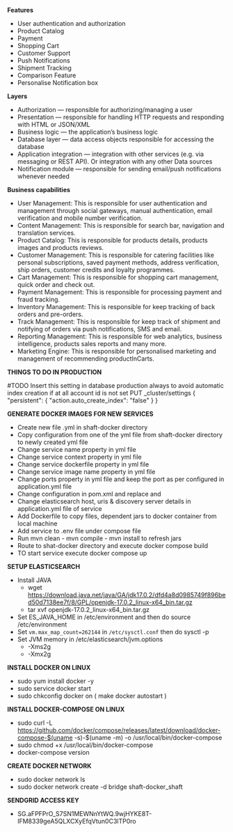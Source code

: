 **Features**
- User authentication and authorization
- Product Catalog
- Payment
- Shopping Cart
- Customer Support
- Push Notifications
- Shipment Tracking
- Comparison Feature
- Personalise Notification box

**Layers**
- Authorization — responsible for authorizing/managing a user
- Presentation — responsible for handling HTTP requests and responding with HTML or JSON/XML
- Business logic — the application’s business logic
- Database layer — data access objects responsible for accessing the database
- Application integration — integration with other services (e.g. via messaging or REST API). Or integration with any other Data sources
- Notification module — responsible for sending email/push notifications whenever needed

**Business capabilities**
- User Management: This is responsible for user authentication and management through social gateways, manual authentication, email verification and mobile number verification.
- Content Management: This is responsible for search bar, navigation and translation services.
- Product Catalog: This is responsible for products details, products images and products reviews.
- Customer Management: This is responsible for catering facilities like personal subscriptions, saved payment methods, address verification, ship orders, customer credits and loyalty programmes.
- Cart Management: This is responsible for shopping cart management, quick order and check out.
- Payment Management: This is responsible for processing payment and fraud tracking.
- Inventory Management: This is responsible for keep tracking of back orders and pre-orders.
- Track Management: This is responsible for keep track of shipment and notifying of orders via push notifications, SMS and email.
- Reporting Management: This is responsible for web analytics, business intelligence, products sales reports and many more.
- Marketing Engine: This is responsible for personalised marketing and management of recommending productInCarts.

**THINGS TO DO IN PRODUCTION**

#TODO
Insert this setting in database production always to avoid automatic index creation if at all account id is not set
PUT _cluster/settings
{
"persistent": {
"action.auto_create_index": "false"
}
}

**GENERATE DOCKER IMAGES FOR NEW SERVICES**
- Create new file <service-name>.yml in shaft-docker directory
- Copy configuration from one of the yml file from shaft-docker directory to newly created yml file
- Change service name property in yml file
- Change service context property in yml file
- Change service dockerfile property in yml file
- Change service image name property in yml file
- Change ports property in yml file and keep the port as per configured in application.yml file
- Change <build> configuration in pom.xml and replace <mainClass> and <finalName>
- Change elasticsearch host, uris & discovery server details in application.yml file of service
- Add Dockerfile to copy files, dependent jars to docker container from local machine
- Add service to .env file under compose file
- Run mvn clean - mvn compile - mvn install to refresh jars
- Route to shat-docker directory and execute docker compose build
- TO start service execute docker compose up

**SETUP ELASTICSEARCH**
- Install JAVA
  - wget https://download.java.net/java/GA/jdk17.0.2/dfd4a8d0985749f896bed50d7138ee7f/8/GPL/openjdk-17.0.2_linux-x64_bin.tar.gz
  - tar xvf openjdk-17.0.2_linux-x64_bin.tar.gz
- Set ES_JAVA_HOME in /etc/environment and then do source /etc/environment
- Set `vm.max_map_count=262144` in `/etc/sysctl.conf` then do sysctl -p
- Set JVM memory in /etc/elasticsearch/jvm.options
  - -Xms2g
  - -Xmx2g

**INSTALL DOCKER ON LINUX**
- sudo yum install docker -y
- sudo service docker start
- sudo chkconfig docker on ( make docker autostart )

**INSTALL DOCKER-COMPOSE ON LINUX**
- sudo curl -L https://github.com/docker/compose/releases/latest/download/docker-compose-$(uname -s)-$(uname -m) -o /usr/local/bin/docker-compose
- sudo chmod +x /usr/local/bin/docker-compose
- docker-compose version

**CREATE DOCKER NETWORK**
- sudo docker network ls
- sudo docker network create -d bridge shaft-docker_shaft

**SENDGRID ACCESS KEY**
- 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
